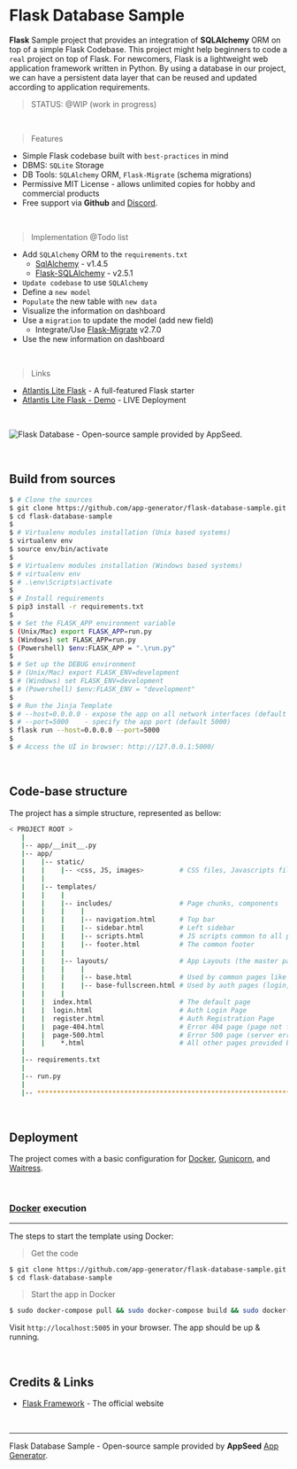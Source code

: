 # Flask Database Sample

**Flask** Sample project that provides an integration of **SQLAlchemy** ORM on top of a simple Flask Codebase. This project might help beginners to code a `real` project on top of Flask. For newcomers, Flask is a lightweight web application framework written in Python. By using a database in our project, we can have a persistent data layer that can be reused and updated according to application requirements.  

> STATUS: @WIP (work in progress)

<br />

> Features

- Simple Flask codebase built with `best-practices` in mind
- DBMS: `SQLite` Storage
- DB Tools: `SQLAlchemy` ORM, `Flask-Migrate` (schema migrations)
- Permissive MIT License - allows unlimited copies for hobby and commercial products
- Free support via **Github** and [Discord](https://discord.gg/fZC6hup).

<br />

> Implementation @Todo list

- Add `SQLAlchemy` ORM to the `requirements.txt`
    - [SqlAlchemy](https://pypi.org/project/SQLAlchemy/) - v1.4.5     
    - [Flask-SQLAlchemy](https://pypi.org/project/Flask-SQLAlchemy/) - v2.5.1      
- `Update codebase` to use `SQLAlchemy`
- Define a `new model`
- `Populate` the new table with `new data`
- Visualize the information on dashboard
- Use a `migration` to update the model (add new field)
    - Integrate/Use [Flask-Migrate](https://pypi.org/project/Flask-Migrate/) v2.7.0
- Use the new information on dashboard 

<br />

> Links

- [Atlantis Lite Flask](https://appseed.us/admin-dashboards/flask-dashboard-atlantis-dark) - A full-featured Flask starter 
- [Atlantis Lite Flask - Demo](https://flask-atlantis-dark.appseed-srv1.com/) - LIVE Deployment

<br />

![Flask Database - Open-source sample provided by AppSeed.](https://raw.githubusercontent.com/app-generator/flask-dashboard-atlantis-dark/master/media/flask-dashboard-atlantis-dark-screen.png)

<br />

## Build from sources

```bash
$ # Clone the sources
$ git clone https://github.com/app-generator/flask-database-sample.git
$ cd flask-database-sample
$
$ # Virtualenv modules installation (Unix based systems)
$ virtualenv env
$ source env/bin/activate
$
$ # Virtualenv modules installation (Windows based systems)
$ # virtualenv env
$ # .\env\Scripts\activate
$
$ # Install requirements
$ pip3 install -r requirements.txt
$
$ # Set the FLASK_APP environment variable
$ (Unix/Mac) export FLASK_APP=run.py
$ (Windows) set FLASK_APP=run.py
$ (Powershell) $env:FLASK_APP = ".\run.py"
$
$ # Set up the DEBUG environment
$ # (Unix/Mac) export FLASK_ENV=development
$ # (Windows) set FLASK_ENV=development
$ # (Powershell) $env:FLASK_ENV = "development"
$
$ # Run the Jinja Template
$ # --host=0.0.0.0 - expose the app on all network interfaces (default 127.0.0.1)
$ # --port=5000    - specify the app port (default 5000)  
$ flask run --host=0.0.0.0 --port=5000
$
$ # Access the UI in browser: http://127.0.0.1:5000/
```

<br />

## Code-base structure

The project has a simple structure, represented as bellow:

```bash
< PROJECT ROOT >
   |
   |-- app/__init__.py
   |-- app/
   |    |-- static/
   |    |    |-- <css, JS, images>         # CSS files, Javascripts files
   |    |
   |    |-- templates/
   |    |    |
   |    |    |-- includes/                 # Page chunks, components
   |    |    |    |
   |    |    |    |-- navigation.html      # Top bar
   |    |    |    |-- sidebar.html         # Left sidebar
   |    |    |    |-- scripts.html         # JS scripts common to all pages
   |    |    |    |-- footer.html          # The common footer
   |    |    |
   |    |    |-- layouts/                  # App Layouts (the master pages)
   |    |    |    |
   |    |    |    |-- base.html            # Used by common pages like index, UI
   |    |    |    |-- base-fullscreen.html # Used by auth pages (login, register)
   |    |    |
   |    |  index.html                      # The default page
   |    |  login.html                      # Auth Login Page
   |    |  register.html                   # Auth Registration Page
   |    |  page-404.html                   # Error 404 page (page not found)
   |    |  page-500.html                   # Error 500 page (server error)
   |    |    *.html                        # All other pages provided by the UI Kit
   |
   |-- requirements.txt
   |
   |-- run.py
   |
   |-- ************************************************************************
```

<br />

## Deployment

The project comes with a basic configuration for [Docker](https://www.docker.com/), [Gunicorn](https://gunicorn.org/), and [Waitress](https://docs.pylonsproject.org/projects/waitress/en/stable/).

<br />

### [Docker](https://www.docker.com/) execution
---

The steps to start the template using Docker:

> Get the code

```bash
$ git clone https://github.com/app-generator/flask-database-sample.git
$ cd flask-database-sample
```

> Start the app in Docker

```bash
$ sudo docker-compose pull && sudo docker-compose build && sudo docker-compose up -d
```

Visit `http://localhost:5005` in your browser. The app should be up & running.

<br />

## Credits & Links

- [Flask Framework](https://www.palletsprojects.com/p/flask/) - The official website

<br />

---
Flask Database Sample - Open-source sample provided by **AppSeed** [App Generator](https://appseed.us/app-generator).
